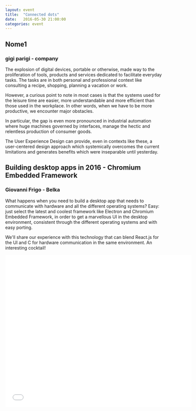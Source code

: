 ```yaml
---
layout: event
title:  "Connected dots"
date:   2016-05-30 21:00:00
categories: event
---
```


## Nome1
### gigi parigi - company

The explosion of digital devices, portable or otherwise, made way to the proliferation of tools, products and services dedicated to facilitate everyday tasks. The tasks are in both personal and professional context like consulting a recipe, shopping, planning a vacation or work.

However, a curious point to note in most cases is that the systems used for the leisure time are easier, more understandable and more efficient than those used in the workplace. In other words, when we have to be more productive, we encounter major obstacles.

In particular, the gap is even more pronounced in industrial automation where huge machines governed by interfaces, manage the hectic and relentless production of consumer goods.

The User Experience Design can provide, even in contexts like these, a user-centered design approach which systemically overcomes the current limitations and generates benefits which were inseparable until yesterday.



## Building desktop apps in 2016 - Chromium Embedded Framework
### Giovanni Frigo - Belka

What happens when you need to build a desktop app that needs to communicate with hardware and all the different operating systems? Easy: just select the latest and coolest framework like Electron and Chromium Embedded Framework, in order to get a marvellous UI in the desktop environment, consistent through the different operating systems and with easy porting.

We'll share our experience with this technology that can blend React.js for the UI and C for hardware communication in the same environment. An interesting cocktail!

<iframe src="//www.slideshare.net/slideshow/embed_code/key/FI8nmVdI4tVo5y" width="595" height="485" frameborder="0" marginwidth="0" marginheight="0" scrolling="no" allowfullscreen> </iframe>
